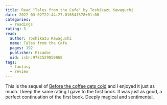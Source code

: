 ```yaml
---
title: Read "Tales from the Cafe" by Toshikazu Kawaguchi
date: 2022-03-02T22:44:27.016541578+01:00
categories:
  - readings
rating: 5
read:
  author: Toshikazu Kawaguchi
  name: Tales from the Cafe
  pages: 192
  publisher: Picador
  uid: isbn:9781529050868
tags:
  - fantasy
  - review
---
```


This is the sequel of [Before the coffee gets cold](/2022/01/26/before-the-coffee-gets-cold) and I enjoyed it just as much. I keep the same rating I gave to the first book. It was just as good, a perfect continuation of the first book. Deeply magical and sentimental.
